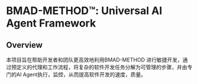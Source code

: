 # BMAD-METHOD™: Universal AI Agent Framework

## Overview

本项目旨在帮助开发者和团队更高效地利用BMAD-METHOD 进行敏捷开发，通过预定义的代理和工作流程，将复杂的软件开发任务分解为可管理的步骤，并由专门的AI Agent执行，监控，从而提高软件开发的速度，质量。


